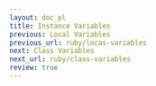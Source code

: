 ```yaml
---
layout: doc_pl
title: Instance Variables
previous: Local Variables
previous_url: ruby/locas-variables
next: Class Variables
next_url: ruby/class-variables
review: true
---
```


